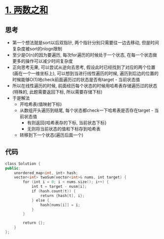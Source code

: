 # [1. 两数之和](https://leetcode.cn/problems/two-sum/description/)

## 思考

- 第一个想法就是sort以后双指针, 两个指针分别只需要往一边去移动, 但是时间复杂度被sort的nlogn限制
- 至少是O(n)的因为要遍历, 每次for遍历的时候处于一个状态, 在每一个状态做更多的操作可以减少时间复杂度
- 正向思考无果, 可以尝试从逆向去思考, 假设此时已经找到了对应的两个位置(画在一个一维坐标上), 可以想到当进行线性遍历的时候,
遍历到后边的位置的时候能够O(1)地check前面遍历过的状态是否有target - 当前状态值
- 所以在线性遍历的时候, 前面经历每个状态的时候用哈希表存储遍历过的状态(特殊的, 此题需要返回下标, 所以需要存储下标)
- 于是解法
    - 开哈希表(值映射下标)
    - 从数组开头遍历到结尾, 每个状态都check一下哈希表是否存在target - 当前状态值
        - 有则返回{哈希表存的下标, 当前状态下标}
        - 无则将当前状态的值和下标存到哈希表
    - 转移到下一个状态(遍历后面一个)

## 代码

```c++
class Solution {
public:
    unordered_map<int, int> hash;
    vector<int> twoSum(vector<int>& nums, int target) {
        for (int i = 0; i < nums.size(); i++) {
            int t = target - nusm[i];
            if (hash.count(t)) {
                return {hash[t], i};
            } else {
                hash[nums[i]] = i;
            }
        }

        return {};
    }
};
```
